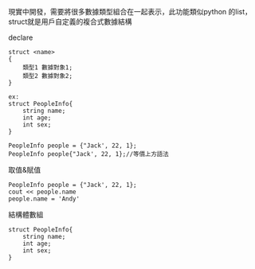 現實中開發，需要將很多數據類型組合在一起表示，此功能類似python 的list，struct就是用戶自定義的複合式數據結構

declare
```
struct <name>
{
	類型1 數據對象1;
	類型2 數據對象2;
}

ex:
struct PeopleInfo{
	string name;
	int age;
	int sex;
}

PeopleInfo people = {"Jack', 22, 1};
PeopleInfo people{"Jack', 22, 1};//等價上方語法

```

取值&賦值
```
PeopleInfo people = {"Jack', 22, 1};
cout << people.name
people.name = 'Andy'
```

結構體數組
```
struct PeopleInfo{
	string name;
	int age;
	int sex;
}
```
